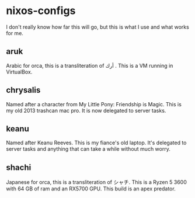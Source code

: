 # nixos-configs

I don't really know how far this will go, but this is what I use and what
works for me.

## aruk

Arabic for orca, this is a transliteration of أرك . This is a VM running in
VirtualBox.

## chrysalis

Named after a character from My Little Pony: Friendship is Magic. This is my
old 2013 trashcan mac pro. It is now delegated to server tasks.

## keanu

Named after Keanu Reeves. This is my fiance's old laptop. It's delegated to
server tasks and anything that can take a while without much worry.

## shachi

Japanese for orca, this is a transliteration of シャチ. This is a Ryzen 5 3600
with 64 GB of ram and an RX5700 GPU. This build is an apex predator.
